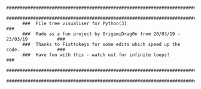           ##################################################################################
          ##################################################################################
          ###  File tree visualiser for Python(3)                                        ###
          ###  Made as a fun project by OrigamiDrag0n from 20/03/19 - 23/03/19           ###
          ###  Thanks to Fisttokeys for some edits which speed up the code.              ###
          ###  Have fun with this - watch out for infinite loops!                        ###
          ##################################################################################
          ##################################################################################
